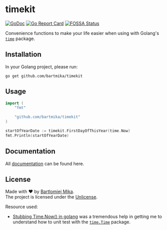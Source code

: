 # timekit
[![GoDoc](https://godoc.org/github.com/gomarkdown/markdown?status.svg)](https://pkg.go.dev/github.com/bartmika/timekit)
[![Go Report Card](https://goreportcard.com/badge/github.com/bartmika/timekit)](https://goreportcard.com/report/github.com/bartmika/timekit)
[![FOSSA Status](https://app.fossa.com/api/projects/git%2Bgithub.com%2Fbartmika%2Ftimekit.svg?type=shield)](https://app.fossa.com/projects/git%2Bgithub.com%2Fbartmika%2Ftimekit?ref=badge_shield)

Convenience functions to make your life easier when using with Golang's [`time`](https://pkg.go.dev/time) package.

## Installation

In your Golang project, please run:

```
go get github.com/bartmika/timekit
```

## Usage

```go
import (
    "fmt"

    "github.com/bartmika/timekit"
)

startOfYearDate := timekit.FirstDayOfThisYear(time.Now)
fmt.Println(startOfYearDate)
```

## Documentation

All [documentation](https://pkg.go.dev/github.com/bartmika/timekit) can be found here.

## License
Made with ❤️ by [Bartlomiej Mika](https://bartlomiejmika.com).   
The project is licensed under the [Unlicense](LICENSE).

Resource used:

* [Stubbing Time.Now() in golang](https://labs.yulrizka.com/en/stubbing-time-dot-now-in-golang/) was a tremendous help in getting me to understand how to unit test with the [`time.Time`](https://pkg.go.dev/time) package.
